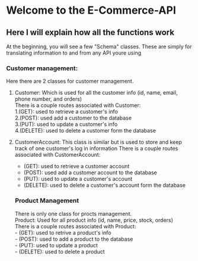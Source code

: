 # Welcome to the E-Commerce-API   
## Here I will explain how all the functions work  
At the beginning, you will see a few "Schema" classes. These are simply for translating information to and from any API youre using  

### Customer management:  
Here there are 2 classes for customer management.  
1. Customer: Which is used for all the customer info (id, name, email, phone number, and orders)  
   There is a couple routes associated with Customer:  
   1.(GET): used to retrieve a customer's info  
   2.(POST): used add a customer to the database  
   3.(PUT): used to update a customer's info  
   4.(DELETE): used to delete a customer form the database  
2. CustomerAccount: This class is similar but is used to store and keep track of one customer's log in information
   There is a couple routes associated with CustomerAccount:  
   - (GET): used to retrieve a customer account  
   - (POST): used add a customer account to the database  
   - (PUT): used to update a customer's account  
   - (DELETE): used to delete a customer's account form the database  

   ### Product Management  
   There is only one class for procts management.  
   Product: Used for all product info (id, name, price, stock, orders)  
      There is a couple routes associated with Product:  
        - (GET): used to retrive a product's info  
        - (POST): used to add a product to the database  
        - (PUT): used to update a product  
        - (DELETE): used to delete a product  
 
  ### 
  
   

